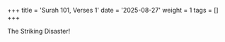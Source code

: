 +++
title = 'Surah 101, Verses 1'
date = '2025-08-27'
weight = 1
tags = []
+++

The Striking Disaster!